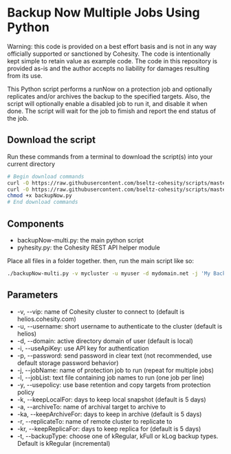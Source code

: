 # Backup Now Multiple Jobs Using Python

Warning: this code is provided on a best effort basis and is not in any way officially supported or sanctioned by Cohesity. The code is intentionally kept simple to retain value as example code. The code in this repository is provided as-is and the author accepts no liability for damages resulting from its use.

This Python script performs a runNow on a protection job and optionally replicates and/or archives the backup to the specified targets. Also, the script will optionally enable a disabled job to run it, and disable it when done. The script will wait for the job to fimish and report the end status of the job.

## Download the script

Run these commands from a terminal to download the script(s) into your current directory

```bash
# Begin download commands
curl -O https://raw.githubusercontent.com/bseltz-cohesity/scripts/master/python/backupNow-multi/backupNow-multi.py
curl -O https://raw.githubusercontent.com/bseltz-cohesity/scripts/master/python/pyhesity.py
chmod +x backupNow.py
# End download commands
```

## Components

* backupNow-multi.py: the main python script
* pyhesity.py: the Cohesity REST API helper module

Place all files in a folder together. then, run the main script like so:

```bash
./backupNow-multi.py -v mycluster -u myuser -d mydomain.net -j 'My Backup Job 1' -j 'My Backup Job 2' -y
```

## Parameters

* -v, --vip: name of Cohesity cluster to connect to (default is helios.cohesity.com)
* -u, --username: short username to authenticate to the cluster (default is helios)
* -d, --domain: active directory domain of user (default is local)
* -i, --useApiKey: use API key for authentication
* -p, --password: send password in clear text (not recommended, use default storage password behavior)
* -j, --jobName: name of protection job to run (repeat for multiple jobs)
* -l, --jobList: text file containing job names to run (one job per line)
* -y, --usepolicy: use base retention and copy targets from protection policy
* -k, --keepLocalFor: days to keep local snapshot (default is 5 days)
* -a, --archiveTo: name of archival target to archive to
* -ka, --keepArchiveFor: days to keep in archive (default is 5 days)
* -r, --replicateTo: name of remote cluster to replicate to
* -kr, --keepReplicaFor: days to keep replica for (default is 5 days)
* -t, --backupType: choose one of kRegular, kFull or kLog backup types. Default is kRegular (incremental)
